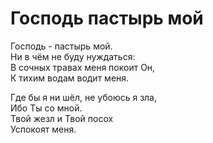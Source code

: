 # Господь пастырь мой
Господь - пастырь мой.  
Ни в чём не буду нуждаться:  
В сочных травах меня покоит Он,  
К тихим водам водит меня.  
  
Где бы я ни шёл, не убоюсь я зла,  
Ибо Ты со мной.  
Твой жезл и Твой посох  
Успокоят меня.  
